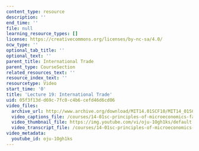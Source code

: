 ```yaml
---
content_type: resource
description: ''
end_time: ''
file: null
learning_resource_types: []
license: https://creativecommons.org/licenses/by-nc-sa/4.0/
ocw_type: ''
optional_tab_title: ''
optional_text: ''
parent_title: International Trade
parent_type: CourseSection
related_resources_text: ''
resource_index_text: ''
resourcetype: Video
start_time: '0'
title: 'Lecture 19: International Trade'
uid: 05f3f13d-d69c-7fc0-c4b6-cefd46d6cd06
video_files:
  archive_url: http://www.archive.org/download/MIT14.01SCF10/MIT14_01SCF10_lec19_300k.mp4
  video_captions_file: /courses/14-01sc-principles-of-microeconomics-fall-2011/e5bf6b7d51f7573788fe0f562cbb82ce_oju-1Ogh1ks.vtt
  video_thumbnail_file: https://img.youtube.com/vi/oju-1Ogh1ks/default.jpg
  video_transcript_file: /courses/14-01sc-principles-of-microeconomics-fall-2011/7b94b1209fe40ae4ede446e6ed01129b_oju-1Ogh1ks.pdf
video_metadata:
  youtube_id: oju-1Ogh1ks
---
```


